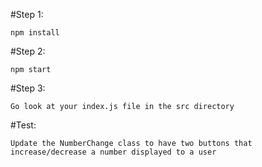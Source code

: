 #Step 1:

	npm install

#Step 2:

	npm start

#Step 3:

	Go look at your index.js file in the src directory

#Test:

	Update the NumberChange class to have two buttons that increase/decrease a number displayed to a user
